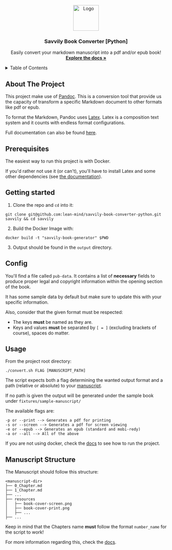 <br />
<div align="center">
  <a href="https://github.com/lean-mind/savvily-book-converter-python">
    <img src="docs/resources/images/logo.png" alt="Logo" width="80" height="80">
  </a>

  <h3 align="center">Savvily Book Converter [Python]</h3>

  <p align="center">
    Easily convert your markdown manuscript into a pdf and/or epub book!
    <br />
    <a href="https://lean-mind.github.io/savvily-book-converter-python/#/"><strong>Explore the docs »</strong></a>
    <br />
    </p>
</div>

<details>
  <summary>Table of Contents</summary>
  <ol>
    <li>
      <a href="#about-the-project">About The Project</a>
    </li>
    <li>
      <a href="#prerequisites">Prerequisites</a>
    </li>
    <li><a href="#getting-started">Getting Started</a></li>
    <li><a href="#usage">Usage</a></li>
    <li><a href="#manuscript_structure">Manuscript</a></li>
  </ol>
</details>

## About The Project

This project make use of [Pandoc](https://pandoc.org/). This is a conversion tool that
provide us the capacity of transform a specific Markdown document to other formats
like pdf or epub.

To format the Markdown, Pandoc uses [Latex](https://www.latex-project.org/).
Latex is a composition text system and it counts with endless format configurations.

Full documentation can also be found [here](https://lean-mind.github.io/savvily-book-converter-python/#/).

## Prerequisites

The easiest way to run this project is with Docker.

If you'd rather not use it (or can't), you'll have to install Latex and some other dependencies (see [the
documentation](https://lean-mind.github.io/savvily-book-converter-python/#/)).

## Getting started

1. Clone the repo and `cd` into it:

```
git clone git@github.com:lean-mind/savvily-book-converter-python.git savvily && cd savvily
```

2. Build the Docker Image with:

```
docker build -t "savvily-book-generator" $PWD
```

3. Output should be found in the `output` directory.

## Config

You'll find a file called `pub-data`.
It contains a list of **necessary** fields to produce proper legal and copyright information within the opening
section of the book.

It has some sample data by default but make sure to update this with your specific information.

Also, consider that the given format must be respected:

- The keys **must** be named as they are.
- Keys and values **must** be separated by `[ = ]` (excluding brackets of course), spaces do matter.

## Usage

From the project root directory:

`./convert.sh FLAG [MANUSCRIPT_PATH]`

The script expects both a flag determining the wanted output format and a path (relative or absolute) to your [manuscript](manuscript).

If no path is given the output will be generated under the sample book under `fixtures/sample-manuscript/`

The available flags are:

```
-p or --print --> Generates a pdf for printing
-s or --screen --> Generates a pdf for screen viewing
-e or --epub --> Generates an epub (standard and mobi-redy)
-a or --all --> All of the above
```

If you are not using docker, check the [docs](https://lean-mind.github.io/savvily-book-converter-python/#/) to see how to run
the project.

## Manuscript Structure

The Manuscript should follow this structure:

```
<manuscript-dir>
├── 0_Chapter.md
├── 1_Chapter.md
├── ...
├── resources
│   ├── book-cover-screen.png
│   ├── book-cover-print.png
│   ├── ...
├── ...
```

Keep in mind that the Chapters name **must** follow the format `number_name` for the script to work!

For more information regarding this, check the [docs](https://lean-mind.github.io/savvily-book-converter-python/#/manuscript).
